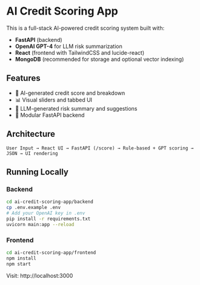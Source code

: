 
# AI Credit Scoring App

This is a full-stack AI-powered credit scoring system built with:
- **FastAPI** (backend)
- **OpenAI GPT-4** for LLM risk summarization
- **React** (frontend with TailwindCSS and lucide-react)
- **MongoDB** (recommended for storage and optional vector indexing)

## Features

- 🧠 AI-generated credit score and breakdown
- 📊 Visual sliders and tabbed UI
- 💬 LLM-generated risk summary and suggestions
- 📁 Modular FastAPI backend

## Architecture

```
User Input → React UI → FastAPI (/score) → Rule-based + GPT scoring → JSON → UI rendering
```

## Running Locally

### Backend
```bash
cd ai-credit-scoring-app/backend
cp .env.example .env
# Add your OpenAI key in .env
pip install -r requirements.txt
uvicorn main:app --reload
```

### Frontend
```bash
cd ai-credit-scoring-app/frontend
npm install
npm start
```

Visit: http://localhost:3000

